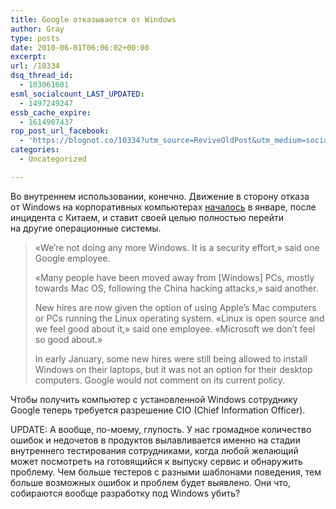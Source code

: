 ```yaml
---
title: Google отказывается от Windows
author: Gray
type: posts
date: 2010-06-01T06:06:02+00:00
excerpt:
url: /10334
dsq_thread_id:
  - 103061601
esml_socialcount_LAST_UPDATED:
  - 1497249247
essb_cache_expire:
  - 1614907437
rop_post_url_facebook:
  - 'https://blognot.co/10334?utm_source=ReviveOldPost&utm_medium=social&utm_campaign=ReviveOldPost'
categories:
  - Uncategorized

---
```








Во&nbsp;внутреннем использовании, конечно. Движение в&nbsp;сторону отказа от&nbsp;Windows на&nbsp;корпоративных компьютерах <a href="http://www.ft.com/cms/s/2/d2f3f04e-6ccf-11df-91c8-00144feab49a.html" target="_blank">началось</a> в&nbsp;январе, после инцидента с&nbsp;Китаем, и&nbsp;ставит своей целью полностью перейти на&nbsp;другие операционные системы.

> &laquo;We&rsquo;re not doing any more Windows. It&nbsp;is&nbsp;a&nbsp;security effort,&raquo; said one Google employee.
> 
> &laquo;Many people have been moved away from [Windows] PCs, mostly towards Mac&nbsp;OS, following the China hacking attacks,&raquo; said another.
> 
> New hires are now given the option of&nbsp;using Apple&rsquo;s Mac computers or&nbsp;PCs running the Linux operating system. &laquo;Linux is&nbsp;open source and we&nbsp;feel good about&nbsp;it,&raquo; said one employee. &laquo;Microsoft we&nbsp;don&rsquo;t feel so&nbsp;good about.&raquo;
> 
> In&nbsp;early January, some new hires were still being allowed to&nbsp;install Windows on&nbsp;their laptops, but it&nbsp;was not an&nbsp;option for their desktop computers. Google would not comment on&nbsp;its current policy.

Чтобы получить компьютер с&nbsp;установленной Windows сотруднику Google теперь требуется разрешение CIO (Chief Information Officer).

UPDATE: А&nbsp;вообще, по-моему, глупость. У&nbsp;нас громадное количество ошибок и&nbsp;недочетов в&nbsp;продуктов вылавливается именно на&nbsp;стадии внутреннего тестирования сотрудниками, когда любой желающий может посмотреть на&nbsp;готовящийся к&nbsp;выпуску сервис и&nbsp;обнаружить проблему. Чем больше тестеров с&nbsp;разными шаблонами поведения, тем больше возможных ошибок и&nbsp;проблем будет выявлено. Они что, собираются вообще разработку под Windows убить?